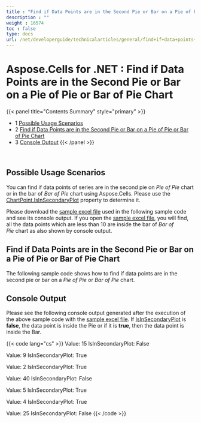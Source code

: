 ```yaml
---
title : "Find if Data Points are in the Second Pie or Bar on a Pie of Pie or Bar of Pie Chart" 
description : "" 
weight : 16574 
toc : false
type: docs
url: /net/developerguide/technicalarticles/general/find+if+data+points+are+in+the+second+pie+or+bar+on+a+pie+of+pie+or+bar+of+pie+chart/
---
```


# Aspose.Cells for .NET : Find if Data Points are in the Second Pie or Bar on a Pie of Pie or Bar of Pie Chart


{{< panel title="Contents Summary" style="primary" >}}
*   1 [Possible Usage Scenarios](#possible-usage-scenarios)
*   2 [Find if Data Points are in the Second Pie or Bar on a Pie of Pie or Bar of Pie Chart](#find-if-data-points-are-in-the-second-pie-or-bar-on-a-pie-of-pie-or-bar-of-pie-chart)
*   3 [Console Output](#console-output)
{{< /panel >}}
 

 

## Possible Usage Scenarios

You can find if data points of series are in the second pie on *Pie of Pie* chart or in the bar of *Bar of Pie* chart using Aspose.Cells. Please use the [ChartPoint.IsInSecondaryPlot](https://apireference.aspose.com/net/cells/aspose.cells.charts/chartpoint/properties/isinsecondaryplot) property to determine it.

Please download the [sample excel file](https://docs2.aspose.com/cells/net/attachments/5024989/5115193.xlsx) used in the following sample code and see its console output. If you open the [sample excel file](https://docs2.aspose.com/cells/net/attachments/5024989/5115193.xlsx), you will find, all the data points which are less than 10 are inside the bar of *Bar of Pie* chart as also shown by console output.

## Find if Data Points are in the Second Pie or Bar on a Pie of Pie or Bar of Pie Chart

The following sample code shows how to find if data points are in the second pie or bar on a *Pie of Pie* or *Bar of Pie* chart.

## Console Output

Please see the following console output generated after the execution of the above sample code with the [sample excel file](https://docs2.aspose.com/cells/net/attachments/5024989/5115193.xlsx). If [IsInSecondaryPlot](https://apireference.aspose.com/net/cells/aspose.cells.charts/chartpoint/properties/isinsecondaryplot) is **false**, the data point is inside the Pie or if it is **true**, then the data point is inside the Bar.

{{< code lang="cs" >}}
Value: 15
IsInSecondaryPlot: False

Value: 9
IsInSecondaryPlot: True

Value: 2
IsInSecondaryPlot: True

Value: 40
IsInSecondaryPlot: False

Value: 5
IsInSecondaryPlot: True

Value: 4
IsInSecondaryPlot: True

Value: 25
IsInSecondaryPlot: False
{{< /code >}}

